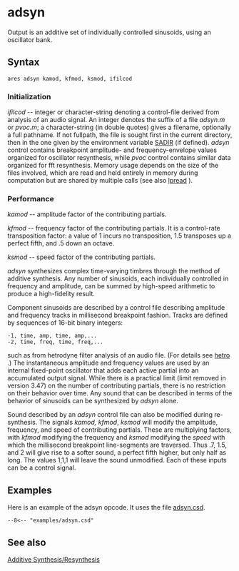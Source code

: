 <!--
id:adsyn
category:Signal Generators:Additive Synthesis/Resynthesis
-->
# adsyn
Output is an additive set of individually controlled sinusoids, using an oscillator bank.

## Syntax
```csound-orc
ares adsyn kamod, kfmod, ksmod, ifilcod
```

### Initialization
_ifilcod_ --  integer or character-string denoting a control-file derived from analysis of an audio signal. An integer denotes the suffix of a file _adsyn.m_ or _pvoc.m_; a character-string (in double quotes) gives a filename, optionally a full pathname. If not fullpath, the file is sought first in the current directory, then in the one given by the environment variable  [SADIR](../../orch/dirfiles)  (if defined). _adsyn_ control contains breakpoint amplitude- and frequency-envelope values organized for oscillator resynthesis, while _pvoc_ control contains similar data organized for fft resynthesis. Memory usage depends on the size of the files involved, which are read and held entirely in memory during computation but are shared by multiple calls (see also  [lpread](../../opcodes/lpread) ).

### Performance
_kamod_ -- amplitude factor of the contributing partials.
  
_kfmod_ -- frequency factor of the contributing partials. It is a control-rate transposition factor: a value of 1 incurs no transposition, 1.5 transposes up a perfect fifth, and .5 down an octave.
  
_ksmod_ -- speed factor of the contributing partials.
  
_adsyn_ synthesizes complex time-varying timbres through the method of additive synthesis. Any number of sinusoids, each individually controlled in frequency and amplitude, can be summed by high-speed arithmetic to produce a high-fidelity result.
  
Component sinusoids are described by a control file describing amplitude and frequency tracks in millisecond breakpoint fashion. Tracks are defined by sequences of 16-bit binary integers:
```
-1, time, amp, time, amp,... 
-2, time, freq, time, freq,...
```
such as from hetrodyne filter analysis of an audio file. (For details see  [hetro](../../utility/hetro) .) The instantaneous amplitude and frequency values are used by an internal fixed-point oscillator that adds each active partial into an accumulated output signal. While there is a practical limit (limit removed in version 3.47) on the number of contributing partials, there is no restriction on their behavior over time. Any sound that can be described in terms of the behavior of sinusoids can be synthesized by _adsyn_ alone.
  
Sound described by an _adsyn_ control file can also be modified during re-synthesis. The signals _kamod,_ _kfmod_, _ksmod_ will modify the amplitude, frequency, and speed of contributing partials. These are multiplying factors, with _kfmod_ modifying the frequency and _ksmod_ modifying the _speed_ with which the millisecond breakpoint line-segments are traversed. Thus .7, 1.5, and 2 will give rise to a softer sound, a perfect fifth higher, but only half as long. The values 1,1,1 will leave the sound unmodified. Each of these inputs can be a control signal.

## Examples
Here is an example of the adsyn opcode. It uses the file [adsyn.csd](../../examples/adsyn.csd).
``` csound-orc title="Example of the adsyn opcode." linenums="1"
--8<-- "examples/adsyn.csd"
```

## See also
[Additive Synthesis/Resynthesis](../../siggen/additive)
